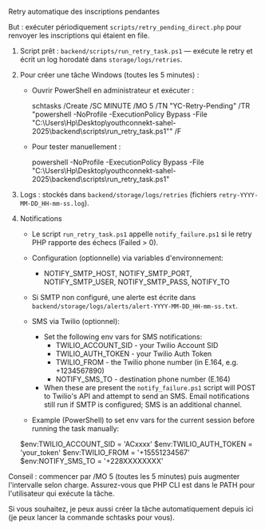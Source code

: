 Retry automatique des inscriptions pendantes

But : exécuter périodiquement `scripts/retry_pending_direct.php` pour renvoyer les inscriptions qui étaient en file.

1) Script prêt : `backend/scripts/run_retry_task.ps1` — exécute le retry et écrit un log horodaté dans `storage/logs/retries`.

2) Pour créer une tâche Windows (toutes les 5 minutes) :
   - Ouvrir PowerShell en administrateur et exécuter :

     schtasks /Create /SC MINUTE /MO 5 /TN "YC-Retry-Pending" /TR "powershell -NoProfile -ExecutionPolicy Bypass -File \"C:\\Users\\Hp\\Desktop\\youthconnekt-sahel-2025\\backend\\scripts\\run_retry_task.ps1\"" /F

   - Pour tester manuellement :

     powershell -NoProfile -ExecutionPolicy Bypass -File "C:\Users\Hp\Desktop\youthconnekt-sahel-2025\backend\scripts\run_retry_task.ps1"

3) Logs : stockés dans `backend/storage/logs/retries` (fichiers `retry-YYYY-MM-DD_HH-mm-ss.log`).

4) Notifications
   - Le script `run_retry_task.ps1` appelle `notify_failure.ps1` si le retry PHP rapporte des échecs (Failed > 0).
   - Configuration (optionnelle) via variables d'environnement:
       - NOTIFY_SMTP_HOST, NOTIFY_SMTP_PORT, NOTIFY_SMTP_USER, NOTIFY_SMTP_PASS, NOTIFY_TO
   - Si SMTP non configuré, une alerte est écrite dans `backend/storage/logs/alerts/alert-YYYY-MM-DD_HH-mm-ss.txt`.

   - SMS via Twilio (optionnel):
     - Set the following env vars for SMS notifications:
       - TWILIO_ACCOUNT_SID - your Twilio Account SID
       - TWILIO_AUTH_TOKEN  - your Twilio Auth Token
       - TWILIO_FROM        - the Twilio phone number (in E.164, e.g. +1234567890)
       - NOTIFY_SMS_TO      - destination phone number (E.164)
     - When these are present the `notify_failure.ps1` script will POST to Twilio's API and attempt to send an SMS. Email notifications still run if SMTP is configured; SMS is an additional channel.

   - Example (PowerShell) to set env vars for the current session before running the task manually:

   $env:TWILIO_ACCOUNT_SID = 'ACxxxx'
   $env:TWILIO_AUTH_TOKEN = 'your_token'
   $env:TWILIO_FROM = '+15551234567'
   $env:NOTIFY_SMS_TO = '+228XXXXXXXX'


Conseil : commencer par /MO 5 (toutes les 5 minutes) puis augmenter l'intervalle selon charge. Assurez-vous que PHP CLI est dans le PATH pour l'utilisateur qui exécute la tâche.  

Si vous souhaitez, je peux aussi créer la tâche automatiquement depuis ici (je peux lancer la commande schtasks pour vous).

